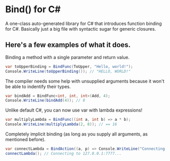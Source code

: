 # Bind() for C#
A one-class auto-generated library for C# that introduces function binding for C#. Basically just a big file with syntactic sugar for generic closures.

## Here's a few examples of what it does.

Binding a method with a single parameter and return value.
```cs
var toUpperBinding = BindFunc(ToUpper, "Hello, world!");
Console.WriteLine(toUpperBinding()); // "HELLO, WORLD!"
```

The compiler needs some help with unsupplied arguments because it won't be able to indentify their types.
```cs
var bindAdd = BindFunc<int, int, int>(Add, 4);
Console.WriteLine(bindAdd(4)); // 8
```

Unlike default C#, you can now use var with lambda expressions!
```cs
var multiplyLambda = BindFunc((int a, int b) => a * b);
Console.WriteLine(multiplyLambda(2, 8)); // == 16            
```

Completely implicit binding (as long as you supply all arguments, as mentioned before).
```cs
var connectLambda = BindAction((a, p) => Console.WriteLine("Connecting to {0}:{1}...", a, p), "127.0.0.1", 7777);
connectLambda(); // Connecting to 127.0.0.1:7777...
```
